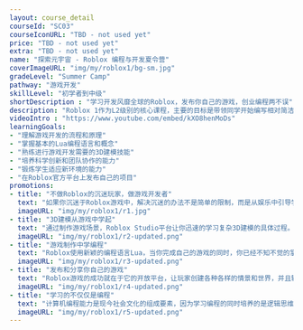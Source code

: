 ```yaml
---
layout: course_detail
courseId: "SC03"
courseIconURL: "TBD - not used yet"
price: "TBD - not used yet"
extra: "TBD - not used yet"
name: "探索元宇宙 - Roblox 编程与开发夏令营"
coverImageURL: "img/my/roblox1/bg-sm.jpg"
gradeLevel: "Summer Camp"
pathway: "游戏开发"
skillLevel: "初学者到中级"
shortDescription : "学习开发风靡全球的Roblox，发布你自己的游戏，创业编程两不误"
description: "Roblox 1作为L2级别的核心课程，主要的目标是带领同学开始编写相对简洁的代码程序，而不再使用初级的图形化编程。课程的要求同学掌握基本Lua程序代码的语法和控制流程，并且能够完成了一个初步的Roblox的游戏项目，为下一阶段的高级Lua编程打下良好的基础。"
videoIntro : "https://www.youtube.com/embed/kXO8henMoDs"
learningGoals:
- "理解游戏开发的流程和原理"
- "掌握基本的Lua编程语言和概念"
- "熟练进行游戏开发需要的3D建模技能"
- "培养科学创新和团队协作的能力"
- "锻炼学生适应新环境的能力"
- "在Roblox官方平台上发布自己的项目"
promotions:
- title: "不做Roblox的沉迷玩家，做游戏开发者"
  text: "如果你沉迷于Roblox游戏中，解决沉迷的办法不是简单的限制，而是从娱乐中引导学习Roblox Studio平台让寓教于乐成为现实。"
  imageURL: "img/my/roblox1/r1.jpg"
- title: "3D建模从游戏中学起"
  text: "通过制作游戏场景，Roblox Studio平台让你迅速的学习复杂3D建模的具体过程。"
  imageURL: "img/my/roblox1/r2-updated.png"
- title: "游戏制作中学编程"
  text: "Roblox使用新颖的编程语言Lua，当你完成自己的游戏的同时，你已经不知不觉的掌握了变量、循环、函数等这些编程的基本概念，为下一步学习真正的编程打下坚实的基础。"
  imageURL: "img/my/roblox1/r3-updated.png"
- title: "发布和分享你自己的游戏"
  text: "Roblox游戏的成功就在于它的开放平台，让玩家创建各种各样的情景和世界，并且轻易的发布到互联网上，说不定你的下一个游戏就会火。"
  imageURL: "img/my/roblox1/r4-updated.png"
- title: "学习的不仅仅是编程"
  text: "计算机编程能力是现今社会文化的组成要素，因为学习编程的同时培养的是逻辑思维、计算能力、创新和想象力。孩子们在编程解决问题的同时，同时得到的是信心！"
  imageURL: "img/my/roblox1/r5-updated.png"
---
```

